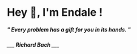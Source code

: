 <h1 title="head"> Hey 👋, I'm Endale !</h1>

**<h5><i>" Every problem has a gift for you in its hands. "</i></h5>**

*<b>___ Richard Bach ___</b>*
